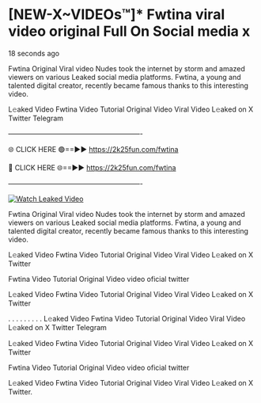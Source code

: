 # [NEW-X~VIDEOs™]* Fwtina viral video original Full On Social media x

18 seconds ago

Fwtina Original Viral video Nudes took the internet by storm and amazed viewers on various Leaked social media platforms. Fwtina, a young and talented digital creator, recently became famous thanks to this interesting video.

L𝚎aked Video Fwtina Video Tutorial Original Video Viral Video L𝚎aked on X Twitter Telegram

———————————————————-

🌐 CLICK HERE 🟢==►► https://2k25fun.com/fwtina

🔴 CLICK HERE 🌐==►► https://2k25fun.com/fwtina

———————————————————-

[![Watch Leaked Video](https://miro.medium.com/v2/resize:fit:828/format:webp/1*cilzJN44JGOrTw9NJCrNHA.gif "Watch Leaked Video")](https://2k25fun.com/fwtina)

Fwtina Original Viral video Nudes took the internet by storm and amazed viewers on various Leaked social media platforms. Fwtina, a young and talented digital creator, recently became famous thanks to this interesting video.

L𝚎aked Video Fwtina Video Tutorial Original Video Viral Video L𝚎aked on X Twitter

Fwtina Video Tutorial Original Video video oficial twitter

L𝚎aked Video Fwtina Video Tutorial Original Video Viral Video L𝚎aked on X Twitter

. . . . . . . . . L𝚎aked Video Fwtina Video Tutorial Original Video Viral Video L𝚎aked on X Twitter Telegram

L𝚎aked Video Fwtina Video Tutorial Original Video Viral Video L𝚎aked on X Twitter

Fwtina Video Tutorial Original Video video oficial twitter

L𝚎aked Video Fwtina Video Tutorial Original Video Viral Video L𝚎aked on X Twitter.